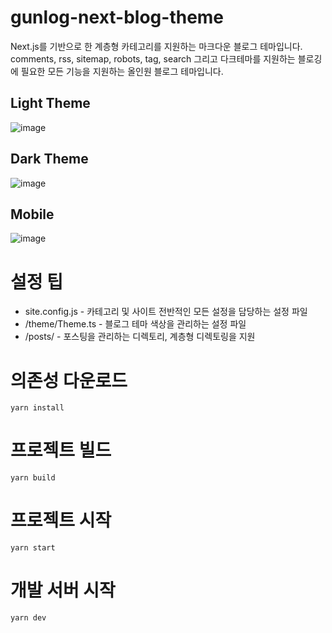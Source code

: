 # gunlog-next-blog-theme

Next.js를 기반으로 한 계층형 카테고리를 지원하는 마크다운 블로그 테마입니다. comments, rss, sitemap, robots, tag, search 그리고 다크테마를 지원하는 블로깅에 필요한 모든 기능을 지원하는 올인원 블로그 테마입니다.

## Light Theme

![image](https://user-images.githubusercontent.com/45007556/119346276-f8e86300-bcd4-11eb-8f32-1fa38489e474.png)

## Dark Theme

![image](https://user-images.githubusercontent.com/45007556/119343712-cb4dea80-bcd1-11eb-9144-95d00b4bf41b.png)

## Mobile

![image](https://user-images.githubusercontent.com/45007556/119346401-21705d00-bcd5-11eb-80bc-c5b7497ca653.png)

# 설정 팁

- site.config.js - 카테고리 및 사이트 전반적인 모든 설정을 담당하는 설정 파일
- /theme/Theme.ts - 블로그 테마 색상을 관리하는 설정 파일
- /posts/ - 포스팅을 관리하는 디렉토리, 계층형 디렉토링을 지원

# 의존성 다운로드

```
yarn install
```

# 프로젝트 빌드

```
yarn build
```

# 프로젝트 시작

```
yarn start
```

# 개발 서버 시작

```
yarn dev
```
